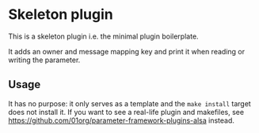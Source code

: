 # Skeleton plugin

This is a skeleton plugin i.e. the minimal plugin boilerplate.

It adds an owner and message mapping key and print it when reading or writing
the parameter.

## Usage

It has no purpose: it only serves as a template and the `make install` target
does not install it.  If you want to see a real-life plugin and makefiles, see
<https://github.com/01org/parameter-framework-plugins-alsa> instead.
